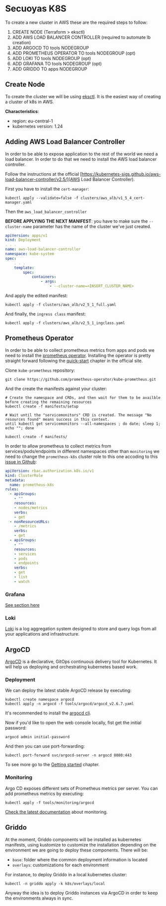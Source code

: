 # Secuoyas K8S

To create a new cluster in AWS these are the required steps to follow:

1. CREATE NODE (Terraform > eksctl)
3. ADD AWS LOAD BALANCER CONTROLLER (required to automate lb creation)
4. ADD ARGOCD TO tools NODEGROUP
5. ADD PROMETHEUS OPERATOR TO tools NODEGROUP (opt)
6. ADD LOKI TO tools NODEGROUP (opt)
7. ADD GRAFANA TO tools NODEGROUP (opt)
8. ADD GRIDDO TO apps NODEGROUP

## Create Node

To create the cluster we will be using [eksctl](https://eksctl.io/). It is the easiest way
of creating a cluster of k8s in AWS.

**Characteristics**:

- region: eu-central-1
- kubernetes version: 1.24

## Adding AWS Load Balancer Controller

In order to be able to expose application to the rest of the world we need a 
load balancer. In order to do that we need to install the AWS load balancer
controller.

Follow the instructions at the official [https://kubernetes-sigs.github.io/aws-load-balancer-controller/v2.5/](AWS Load Balancer Controller).

First you have to install the `cert-manager`:

```
kubectl apply --validate=false -f clusters/aws_alb/v1_5_4_cert-manager.yaml
```

Then the `aws_load_balancer_controller`

**BEFORE APPLYING THE NEXT MANIFEST**: you have to make sure the `--cluster-name`
parameter has the name of the cluster we've just created.


```yaml
apiVersion: apps/v1
kind: Deployment
. . .
name: aws-load-balancer-controller
namespace: kube-system
spec:
    . . .
    template:
        spec:
            containers:
                - args:
                    - --cluster-name=<INSERT_CLUSTER_NAME>

```

And apply the edited manifest:

```
kubectl apply -f clusters/aws_alb/v2_5_1_full.yaml
```

And finally, the `ingress class` manifest:

```
kubectl apply -f clusters/aws_alb/v2_5_1_ingclass.yaml
```

## Prometheus Operator

In order to be able to collect prometheus metrics from apps and pods we need to install the [prometheus operator](https://prometheus-operator.dev/). Installing the operator is pretty straight forward following the [quick-start](https://prometheus-operator.dev/docs/prologue/quick-start/) chapter in the official site.


Clone `kube-prometheus` repository:

```
git clone https://github.com/prometheus-operator/kube-prometheus.git
```

And the create the manifests against your cluster:

```
# Create the namespace and CRDs, and then wait for them to be availble before creating the remaining resources
kubectl create -f manifests/setup

# Wait until the "servicemonitors" CRD is created. The message "No resources found" means success in this context.
until kubectl get servicemonitors --all-namespaces ; do date; sleep 1; echo ""; done

kubectl create -f manifests/
```

In order to allow prometheus to collect metrics from services/pods/endpoints in different namespaces
other than `monitoring` we need to change the `prometheus-k8s` cluster role to this one accoding to
this [issue in Github](https://github.com/prometheus-operator/kube-prometheus/issues/483):

```yaml
apiVersion: rbac.authorization.k8s.io/v1
kind: ClusterRole
metadata:
  name: prometheus-k8s
rules:
  - apiGroups:
    - ""
    resources:
    - nodes/metrics
    verbs:
    - get
  - nonResourceURLs:
    - /metrics
    verbs:
    - get
  - apiGroups:
    - ""
    resources:
    - services
    - pods
    - endpoints
    verbs:
    - get
    - list
    - watch
```

### Grafana

[See section here](./docs/grafana.md)

### Loki

[Loki](https://grafana.com/oss/loki/) is a log aggregation system designed to store and query logs from all your applications and infrastructure.

## ArgoCD

[ArgoCD](https://argo-cd.readthedocs.io/en/stable/) is a declarative, GitOps continuous delivery tool for Kubernetes. It will help
us deploying and orchestrating kubernetes based work.

### Deployment

We can deploy the latest stable ArgoCD release by executing:

```
kubectl create namespace argocd
kubectl apply -n argocd -f tools/argocd/argocd_v2.6.7.yaml
```

It's recommended to install the [argocd cli](https://argo-cd.readthedocs.io/en/stable/getting_started/#2-download-argo-cd-cli).

Now if you'd like to open the web console locally, fist get the initial password:

```
argocd admin initial-password
```

And then you can use port-forwarding:

```
kubectl port-forward svc/argocd-server -n argocd 8080:443
```

To see more go to the [Getting started](https://argo-cd.readthedocs.io/en/stable/getting_started/) chapter.

### Monitoring

Argo CD exposes different sets of Prometheus metrics per server. You can add prometheus metrics by
executing:

```
kubectl apply -f tools/monitoring/argocd
```

[Check the latest documentation](https://argo-cd.readthedocs.io/en/stable/operator-manual/metrics/) about monitoring.

## Griddo

At the moment, Griddo components will be installed as kubernetes manifests, using kustomize to customize the installation depending
on the environment we are going to deploy these components. There will be:

- `base`: folder where the common deployment information is located
- `overlays`: customizations for each environment

For instance, to deploy Griddo in a local kubernetes cluster:

```
kubectl -n griddo apply -k k8s/overlays/local
```

Anyway the idea is to deploy Griddo instances via ArgoCD in order to keep the environments always in sync.